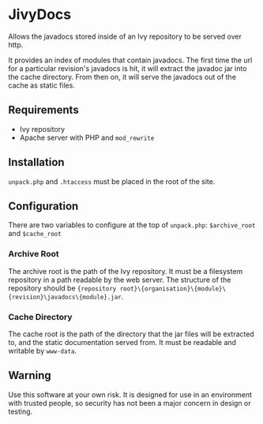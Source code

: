 JivyDocs
=======

Allows the javadocs stored inside of an Ivy repository to be served over http.

It provides an index of modules that contain javadocs.  The first time the url
for a particular revision's javadocs is hit, it will extract the javadoc jar
into the cache directory.  From then on, it will serve the javadocs out of the
cache as static files.

Requirements
------------

* Ivy repository
* Apache server with PHP and `mod_rewrite`

Installation
------------

`unpack.php` and `.htaccess` must be placed in the root of the site.

Configuration
-------------

There are two variables to configure at the top of `unpack.php`: `$archive_root`
and `$cache_root`

### Archive Root
The archive root is the path of the Ivy repository.  It must be a filesystem
repository in a path readable by the web server.  The structure of the
repository should be
`{repository root}\{organisation}\{module}\{revision}\javadocs\{module}.jar`.

### Cache Directory
The cache root is the path of the directory that the jar files will be
extracted to, and the static documentation served from.  It must be readable
and writable by `www-data`.

Warning
-------

Use this software at your own risk. It is designed for use in an environment
with trusted people, so security has not been a major concern in design or
testing. 
